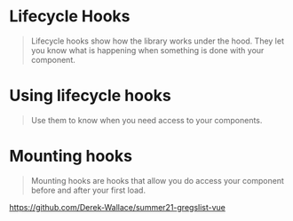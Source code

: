 # Lifecycle Hooks

>Lifecycle hooks show how the library works under the hood. They let you know what is happening when something is done with your component.

# Using lifecycle hooks

>Use them to know when you need access to your components.

# Mounting hooks

>Mounting hooks are hooks that allow you do access your component before and after your first load.

https://github.com/Derek-Wallace/summer21-gregslist-vue